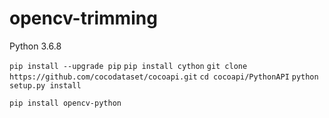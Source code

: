 # opencv-trimming
Python 3.6.8

`pip install --upgrade pip`
`pip install cython`
`git clone https://github.com/cocodataset/cocoapi.git`
`cd cocoapi/PythonAPI`
`python setup.py install`

`pip install opencv-python`

